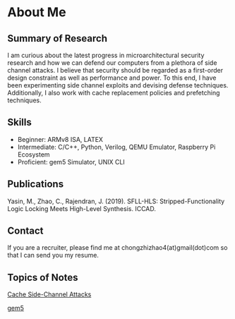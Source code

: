 # About Me

## Summary of Research
I am curious about the latest progress in microarchitectural security research and how we can defend our computers from a plethora of side channel attacks. I believe that security should be regarded as a first-order design constraint as well as performance and power. To this end, I have been experimenting side channel exploits and devising defense techniques. Additionally, I also work with cache replacement policies and prefetching techniques.

## Skills
- Beginner: ARMv8 ISA, LATEX
- Intermediate: C/C++, Python, Verilog, QEMU Emulator, Raspberry Pi Ecosystem
- Proficient: gem5 Simulator, UNIX CLI

## Publications
Yasin, M., Zhao, C., Rajendran, J. (2019). SFLL-HLS: Stripped-Functionality Logic Locking Meets High-Level Synthesis. ICCAD.

## Contact
If you are a recruiter, please find me at chongzhizhao4(at)gmail(dot)com so that I can send you my resume.

## Topics of Notes

[Cache Side-Channel Attacks](side_channel/contents.md)

[gem5](gem5/clusivity.md)

